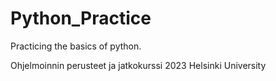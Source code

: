 # Python_Practice
Practicing the basics of python.

Ohjelmoinnin perusteet ja jatkokurssi 2023 Helsinki University
